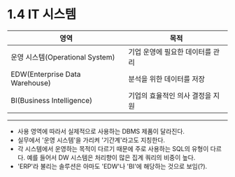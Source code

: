 # 1.4 IT 시스템

영역 | 목적
---|---
운영 시스템(Operational System)|기업 운영에 필요한 데이터를 관리
EDW(Enterprise Data Warehouse)|분석을 위한 데이터를 저장
BI(Business Intelligence)|기업의 효율적인 의사 결정을 지원

---

* 사용 영역에 따라서 실제적으로 사용하는 DBMS 제품이 달라진다.
* 실무에서 '운영 시스템'을 가리켜 '기간계'라고도 지칭한다.
* 각 시스템에서 운영하는 목적이 다르기 때문에 주로 사용하는 SQL의 유형이 다르다.
  예를 들어서 DW 시스템은 처리향이 많은 집계 쿼리의 비중이 높다.
* 'ERP'라 불리는 솔루션은 아마도 'EDW'나 'BI'에 해당하는 것으로 보임(?).
